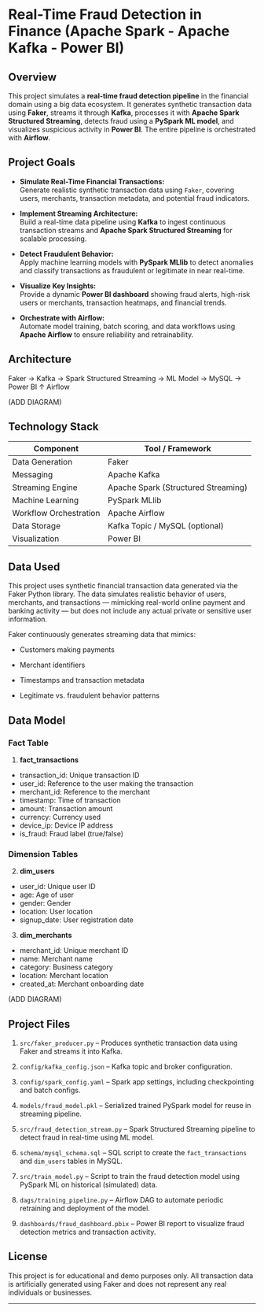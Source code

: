 # Real-Time Fraud Detection in Finance (Apache Spark - Apache Kafka - Power BI)

## Overview

This project simulates a **real-time fraud detection pipeline** in the financial domain using a big data ecosystem. It generates synthetic transaction data using **Faker**, streams it through **Kafka**, processes it with **Apache Spark Structured Streaming**, detects fraud using a **PySpark ML model**, and visualizes suspicious activity in **Power BI**. The entire pipeline is orchestrated with **Airflow**.

## Project Goals
- **Simulate Real-Time Financial Transactions:**  
  Generate realistic synthetic transaction data using `Faker`, covering users, merchants, transaction metadata, and potential fraud indicators.

- **Implement Streaming Architecture:**  
  Build a real-time data pipeline using **Kafka** to ingest continuous transaction streams and **Apache Spark Structured Streaming** for scalable processing.

- **Detect Fraudulent Behavior:**  
  Apply machine learning models with **PySpark MLlib** to detect anomalies and classify transactions as fraudulent or legitimate in near real-time.

- **Visualize Key Insights:**  
  Provide a dynamic **Power BI dashboard** showing fraud alerts, high-risk users or merchants, transaction heatmaps, and financial trends.

- **Orchestrate with Airflow:**  
  Automate model training, batch scoring, and data workflows using **Apache Airflow** to ensure reliability and retrainability.

## Architecture

Faker → Kafka → Spark Structured Streaming → ML Model → MySQL → Power BI ↑ Airflow

(ADD DIAGRAM)

## Technology Stack

| Component         | Tool / Framework           |
|------------------|----------------------------|
| Data Generation   | Faker      |
| Messaging         | Apache Kafka               |
| Streaming Engine  | Apache Spark (Structured Streaming) |
| Machine Learning  | PySpark MLlib              |
| Workflow Orchestration | Apache Airflow         |
| Data Storage      | Kafka Topic / MySQL (optional) |
| Visualization     | Power BI                   |

## Data Used

This project uses synthetic financial transaction data generated via the Faker Python library. The data simulates realistic behavior of users, merchants, and transactions — mimicking real-world online payment and banking activity — but does not include any actual private or sensitive user information.

Faker continuously generates streaming data that mimics:

- Customers making payments

- Merchant identifiers

- Timestamps and transaction metadata

- Legitimate vs. fraudulent behavior patterns

## Data Model
### **Fact Table**
1. **fact_transactions**
- transaction_id: Unique transaction ID
- user_id: Reference to the user making the transaction
- merchant_id: Reference to the merchant
- timestamp: Time of transaction
- amount: Transaction amount
- currency: Currency used
- device_ip: Device IP address
- is_fraud: Fraud label (true/false)

### **Dimension Tables**
2. **dim_users**
- user_id: Unique user ID
- age: Age of user
- gender: Gender
- location: User location
- signup_date: User registration date

3. **dim_merchants**
- merchant_id: Unique merchant ID
- name: Merchant name
- category: Business category
- location: Merchant location
- created_at: Merchant onboarding date

(ADD DIAGRAM)

## Project Files

1. `src/faker_producer.py` – Produces synthetic transaction data using Faker and streams it into Kafka.

2. `config/kafka_config.json` – Kafka topic and broker configuration.

3. `config/spark_config.yaml` – Spark app settings, including checkpointing and batch configs.

4. `models/fraud_model.pkl` – Serialized trained PySpark model for reuse in streaming pipeline.

5. `src/fraud_detection_stream.py` – Spark Structured Streaming pipeline to detect fraud in real-time using ML model.

6. `schema/mysql_schema.sql` – SQL script to create the `fact_transactions` and `dim_users` tables in MySQL.

7. `src/train_model.py` – Script to train the fraud detection model using PySpark ML on historical (simulated) data.

8. `dags/training_pipeline.py` – Airflow DAG to automate periodic retraining and deployment of the model.

9. `dashboards/fraud_dashboard.pbix` – Power BI report to visualize fraud detection metrics and transaction activity.

## License

This project is for educational and demo purposes only. All transaction data is artificially generated using Faker and does not represent any real individuals or businesses.

------------------------------------






